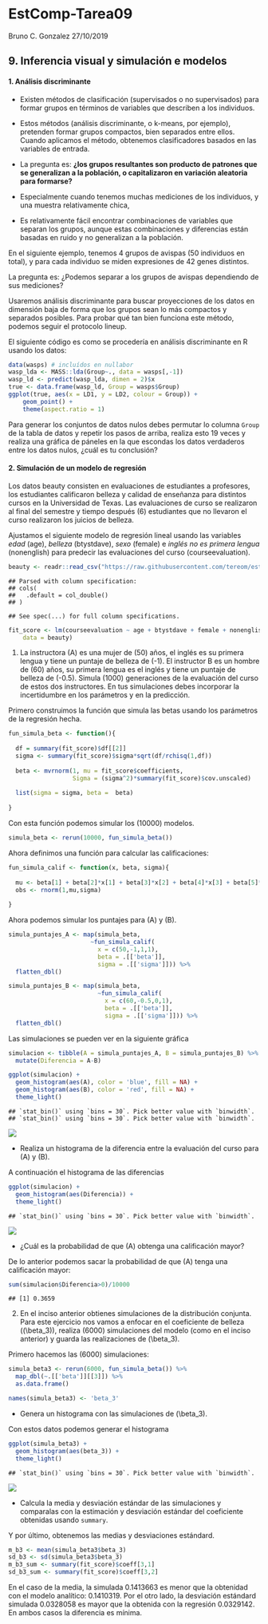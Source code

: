 EstComp-Tarea09
================
Bruno C. Gonzalez
27/10/2019

## 9\. Inferencia visual y simulación e modelos

#### 1\. Análisis discriminante

  - Existen métodos de clasificación (supervisados o no supervisados)
    para formar grupos en términos de variables que describen a los
    individuos.

  - Estos métodos (análisis discriminante, o k-means, por ejemplo),
    pretenden formar grupos compactos, bien separados entre ellos.
    Cuando aplicamos el método, obtenemos clasificadores basados en las
    variables de entrada.

  - La pregunta es: **¿los grupos resultantes son producto de patrones
    que se generalizan a la población, o capitalizaron en variación
    aleatoria para formarse?**

  - Especialmente cuando tenemos muchas mediciones de los individuos, y
    una muestra relativamente chica,

  - Es relativamente fácil encontrar combinaciones de variables que
    separan los grupos, aunque estas combinaciones y diferencias están
    basadas en ruido y no generalizan a la población.

En el siguiente ejemplo, tenemos 4 grupos de avispas (50 individuos en
total), y para cada individuo se miden expresiones de 42 genes
distintos.

La pregunta es: ¿Podemos separar a los grupos de avispas dependiendo de
sus mediciones?

Usaremos análisis discriminante para buscar proyecciones de los datos en
dimensión baja de forma que los grupos sean lo más compactos y separados
posibles. Para probar qué tan bien funciona este método, podemos seguir
el protocolo lineup.

El siguiente código es como se procedería en análisis discriminante en R
usando los datos:

``` r
data(wasps) # incluídos en nullabor
wasp_lda <- MASS::lda(Group~., data = wasps[,-1])
wasp_ld <- predict(wasp_lda, dimen = 2)$x
true <- data.frame(wasp_ld, Group = wasps$Group)
ggplot(true, aes(x = LD1, y = LD2, colour = Group)) + 
    geom_point() + 
    theme(aspect.ratio = 1)
```

Para generar los conjuntos de datos nulos debes permutar lo columna
`Group` de la tabla de datos y repetir los pasos de arriba, realiza esto
19 veces y realiza una gráfica de páneles en la que escondas los datos
verdaderos entre los datos nulos, ¿cuál es tu conclusión?

#### 2\. Simulación de un modelo de regresión

Los datos beauty consisten en evaluaciones de estudiantes a profesores,
los estudiantes calificaron belleza y calidad de enseñanza para
distintos cursos en la Universidad de Texas. Las evaluaciones de curso
se realizaron al final del semestre y tiempo después \(6\) estudiantes
que no llevaron el curso realizaron los juicios de belleza.

Ajustamos el siguiente modelo de regresión lineal usando las variables
*edad* (age), *belleza* (btystdave), *sexo* (female) e *inglés no es
primera lengua* (nonenglish) para predecir las evaluaciones del curso
(courseevaluation).

``` r
beauty <- readr::read_csv("https://raw.githubusercontent.com/tereom/est-computacional-2018/master/data/beauty.csv")
```

    ## Parsed with column specification:
    ## cols(
    ##   .default = col_double()
    ## )

    ## See spec(...) for full column specifications.

``` r
fit_score <- lm(courseevaluation ~ age + btystdave + female + nonenglish, 
    data = beauty)
```

1.  La instructora \(A\) es una mujer de \(50\) años, el inglés es su
    primera lengua y tiene un puntaje de belleza de \(-1\). El
    instructor B es un hombre de \(60\) años, su primera lengua es el
    inglés y tiene un puntaje de belleza de \(-0.5\). Simula \(1000\)
    generaciones de la evaluación del curso de estos dos instructores.
    En tus simulaciones debes incorporar la incertidumbre en los
    parámetros y en la predicción.

Primero construimos la función que simula las betas usando los
parámetros de la regresión hecha.

``` r
fun_simula_beta <- function(){
  
  df = summary(fit_score)$df[[2]]
  sigma <- summary(fit_score)$sigma*sqrt(df/rchisq(1,df))
  
  beta <- mvrnorm(1, mu = fit_score$coefficients,
                  Sigma = (sigma^2)*summary(fit_score)$cov.unscaled)
  
  list(sigma = sigma, beta =  beta)
  
}
```

Con esta función podemos simular los \(10000\) modelos.

``` r
simula_beta <- rerun(10000, fun_simula_beta())
```

Ahora definimos una función para calcular las calificaciones:

``` r
fun_simula_calif <- function(x, beta, sigma){
  
  mu <- beta[1] + beta[2]*x[1] + beta[3]*x[2] + beta[4]*x[3] + beta[5]*x[4]
  obs <- rnorm(1,mu,sigma)
  
}
```

Ahora podemos simular los puntajes para \(A\) y \(B\).

``` r
simula_puntajes_A <- map(simula_beta,
                       ~fun_simula_calif(
                         x = c(50,-1,1,1),
                         beta = .[['beta']],
                         sigma = .[['sigma']])) %>%
  flatten_dbl()  

simula_puntajes_B <- map(simula_beta,
                         ~fun_simula_calif(
                           x = c(60,-0.5,0,1),
                           beta = .[['beta']],
                           sigma = .[['sigma']])) %>%
  flatten_dbl()
```

Las simulaciones se pueden ver en la siguiente gráfica

``` r
simulacion <- tibble(A = simula_puntajes_A, B = simula_puntajes_B) %>% 
  mutate(Diferencia = A-B)

ggplot(simulacion) +
  geom_histogram(aes(A), color = 'blue', fill = NA) +
  geom_histogram(aes(B), color = 'red', fill = NA) +
  theme_light()
```

    ## `stat_bin()` using `bins = 30`. Pick better value with `binwidth`.
    ## `stat_bin()` using `bins = 30`. Pick better value with `binwidth`.

![](EstComp-Tarea09-BCG_files/figure-gfm/unnamed-chunk-8-1.png)<!-- -->

  - Realiza un histograma de la diferencia entre la evaluación del curso
    para \(A\) y \(B\).

A continuación el histograma de las diferencias

``` r
ggplot(simulacion) +
  geom_histogram(aes(Diferencia)) +
  theme_light()
```

    ## `stat_bin()` using `bins = 30`. Pick better value with `binwidth`.

![](EstComp-Tarea09-BCG_files/figure-gfm/unnamed-chunk-9-1.png)<!-- -->

  - ¿Cuál es la probabilidad de que \(A\) obtenga una calificación
    mayor?

De lo anterior podemos sacar la probabilidad de que \(A\) tenga una
calificación mayor:

``` r
sum(simulacion$Diferencia>0)/10000
```

    ## [1] 0.3659

2.  En el inciso anterior obtienes simulaciones de la distribución
    conjunta. Para este ejercicio nos vamos a enfocar en el coeficiente
    de belleza (\(\beta_3\)), realiza \(6000\) simulaciones del modelo
    (como en el inciso anterior) y guarda las realizaciones de
    \(\beta_3\).

Primero hacemos las \(6000\) simulaciones:

``` r
simula_beta3 <- rerun(6000, fun_simula_beta()) %>% 
  map_dbl(~.[['beta']][[3]]) %>% 
  as.data.frame()

names(simula_beta3) <- 'beta_3'
```

  - Genera un histograma con las simulaciones de \(\beta_3\).

Con estos datos podemos generar el histograma

``` r
ggplot(simula_beta3) +
  geom_histogram(aes(beta_3)) +
  theme_light()
```

    ## `stat_bin()` using `bins = 30`. Pick better value with `binwidth`.

![](EstComp-Tarea09-BCG_files/figure-gfm/unnamed-chunk-12-1.png)<!-- -->

  - Calcula la media y desviación estándar de las simulaciones y
    comparalas con la estimación y desviación estándar del coeficiente
    obtenidas usando `summary`.

Y por último, obtenemos las medias y desviaciones estándard.

``` r
m_b3 <- mean(simula_beta3$beta_3)
sd_b3 <- sd(simula_beta3$beta_3)
m_b3_sum <- summary(fit_score)$coeff[3,1]
sd_b3_sum <- summary(fit_score)$coeff[3,2]
```

En el caso de la media, la simulada 0.1413663 es menor que la obtenidad
con el modelo analítico: 0.1410319. Por el otro lado, la desviación
estándard simulada 0.0328058 es mayor que la obtenida con la regresión
0.0329142. En ambos casos la diferencia es mínima.
